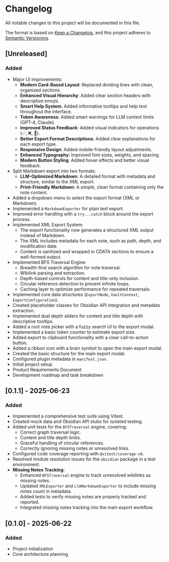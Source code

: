 # Changelog

All notable changes to this project will be documented in this file.

The format is based on [Keep a Changelog](https://keepachangelog.com/en/1.0.0/),
and this project adheres to [Semantic Versioning](https://semver.org/spec/v2.0.0.html).

## [Unreleased]

### Added

- Major UI improvements:
  - **Modern Card-Based Layout**: Replaced dividing lines with clean, organized sections.
  - **Enhanced Visual Hierarchy**: Added clear section headers with descriptive emojis.
  - **Smart Help System**: Added informative tooltips and help text throughout the interface.
  - **Token Awareness**: Added smart warnings for LLM context limits (GPT-4, Claude).
  - **Improved Status Feedback**: Added visual indicators for operations (✅, ❌, 🔄).
  - **Better Export Format Descriptions**: Added clear explanations for each export type.
  - **Responsive Design**: Added mobile-friendly layout adjustments.
  - **Enhanced Typography**: Improved font sizes, weights, and spacing.
  - **Modern Button Styling**: Added hover effects and better visual feedback.
- Split Markdown export into two formats:
  - **LLM-Optimized Markdown**: A detailed format with metadata and structure, similar to the XML export.
  - **Print-Friendly Markdown**: A simple, clean format containing only the note content.
- Added a dropdown menu to select the export format (XML or Markdown).
- Implemented a `MarkdownExporter` for plain text export.
- Improved error handling with a `try...catch` block around the export process.
- Implemented XML Export System:
  - The export functionality now generates a structured XML output instead of Markdown.
  - The XML includes metadata for each note, such as path, depth, and modification date.
  - Content is sanitized and wrapped in CDATA sections to ensure a well-formed output.
- Implemented BFS Traversal Engine:
  - Breadth-first search algorithm for note traversal.
  - Wikilink parsing and extraction.
  - Depth-based controls for content and title-only inclusion.
  - Circular reference detection to prevent infinite loops.
  - Caching layer to optimize performance for repeated traversals.
- Implemented core data structures (`ExportNode`, `VaultContext`, `ExportConfiguration`).
- Created placeholder classes for Obsidian API integration and metadata extraction.
- Implemented dual depth sliders for content and title depth with descriptive tooltips.
- Added a root note picker with a fuzzy search UI to the export modal.
- Implemented a basic token counter to estimate export size.
- Added export to clipboard functionality with a clear call-to-action button.
- Added a ribbon icon with a brain symbol to open the main export modal.
- Created the basic structure for the main export modal.
- Configured plugin metadata in `manifest.json`.
- Initial project setup
- Product Requirements Document
- Development roadmap and task breakdown

## [0.1.1] - 2025-06-23

### Added

- Implemented a comprehensive test suite using Vitest.
- Created mock data and Obsidian API stubs for isolated testing.
- Added unit tests for the `BFSTraversal` engine, covering:
  - Correct graph traversal logic.
  - Content and title depth limits.
  - Graceful handling of circular references.
  - Correctly ignoring missing notes or unresolved links.
- Configured code coverage reporting with `@vitest/coverage-v8`.
- Resolved module resolution issues for the `obsidian` package in a test environment.
- **Missing Notes Tracking**:
  - Enhanced `BFSTraversal` engine to track unresolved wikilinks as missing notes.
  - Updated `XMLExporter` and `LlmMarkdownExporter` to include missing notes count in metadata.
  - Added tests to verify missing notes are properly tracked and reported.
  - Integrated missing notes tracking into the main export workflow.

## [0.1.0] - 2025-06-22

### Added

- Project initialization
- Core architecture planning
